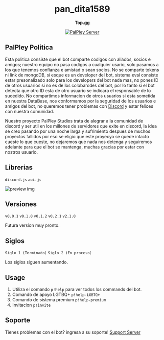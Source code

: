 
<h1 align="center">pan_dita1589</h1>

<div align="center">

**Top.gg**

[![PalPley Server][palpley-server]][palpley-server-url]

[palpley-server]: https://img.shields.io/discord/1050492618146062497?color=C0E4FF&label=SERVIDOR&style=for-the-badge
[palpley-server-url]: https://discord.gg/TBwPxtUG5p

</div>


## PalPley Politica

Esta politica consiste que el bot comparte codigos con aliados, socios e amigos; nuestro equipo no pasa codigos a cualquier usario, solo pasamos a los que tenemos confianza e amistad o sean socios.
No se comparte tokens ni link de mongoDB, si esque es un developer del bot, sistema eval consiste estar presonalizado solo para los developers del bot nada mas, no pones ID de otros usuarios si no es de los colobarodes del bot, por lo tanto si el bot detecta que otro ID esta de otro usuario se indicara el responsable de lo sucedido. 
No compartimos informacion de otros usuarios si esta sometida en nuestra DataBase, nos conformamos por la seguridad de los usuarios e amigos del bot, no queremos tener problemas con [Discord](https://discord.com/) y estar felices con nuestra comunidad.

Nuestro proyecto PalPley Studios trata de alegrar a la comunidad de discord y ser util en los millones de servidores que exite en discord, la idea se creo pasando por una noche larga y sufrimiento despues de muchos proyectos fallidos por eso se eligio que este proyecyo se quede intacto cueste lo que cueste, no dejaremos que nada nos detenga y seguiremos adelante para que el bot se mantenga, muchas gracias por estar con nostros usuario.


## Librerias
`discord.js` `aoi.js` 

![preview img](/Informacion.png)

## Versiones

`v0.0.1`
`v0.1.0`
`v0.1.2`
`v0.2.1`
`v2.1.0`

Futura version muy pronto.

## Siglos

`Siglo 1 (Terminado)`
`Siglo 2 (En proceso)`

Los siglos siguen aumentando.

## Usage

1. Utiliza el comando `p!help` para ver todos los commands del bot.
2. Comando de apoyo LGTBQ+ `p!help-LGBTQ+`
3. Comando de sistema premium `p!help-premium`
4. Invitacion `p!invite`

## Soporte

Tienes problemas con el bot? ingresa a su soporte! [Support Server](https://discord.gg/TBwPxtUG5p)
